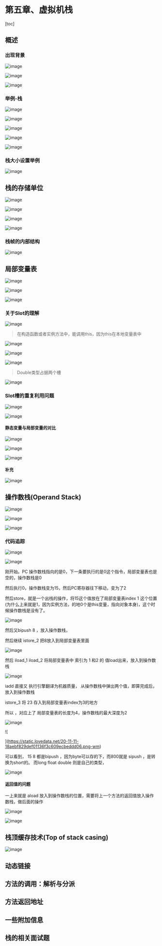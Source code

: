 # 第五章、虚拟机栈

[toc]

## 概述

### 出现背景

![image](https://static.lovedata.net/20-11-08-08179c49011f764b77dc5e036f61f0be.png-wm)

![image](https://static.lovedata.net/20-11-08-7d344755b2567ead7fa316214b127442.png-wm)



![image](https://static.lovedata.net/20-11-08-9ab9746c1adb7a52a9f07a73bc9e4330.png-wm)



### 举例-栈

![image](https://static.lovedata.net/20-11-08-e78e751a8505056bed06057380470271.png-wm)

![image](https://static.lovedata.net/20-11-08-f8c4156ff3fe0597542da35bccc68518.png-wm)



![image](https://static.lovedata.net/20-11-08-e4ca78cab485ff964723ca125ec25c4b.png-wm)

![image](https://static.lovedata.net/20-11-08-4d42be548d6fd7952866de2e03f0275f.png-wm)

![image](https://static.lovedata.net/20-11-08-24740957a6bc60c1a5f7e1b0d49714f2.png-wm)

### 栈大小设置举例

![image](https://static.lovedata.net/20-11-08-366edcb768f8750b4ade90b7cc94e620.png-wm)

## 栈的存储单位

![image](https://static.lovedata.net/20-11-08-d8e84b64f18a7a0fc8cbff6215664858.png-wm)



![image](https://static.lovedata.net/20-11-08-680e4311ae67b6941fdd83fc1f54a5e3.png-wm)

![image](https://static.lovedata.net/20-11-08-517dd7e724e674107e9e9a24fcd63d9c.png-wm)



![image](https://static.lovedata.net/20-11-08-e754eb69bbe7f1a9242f7c0d3e231feb.png-wm)



### 栈帧的内部结构

![image](https://static.lovedata.net/20-11-08-035d1ec39a438d8025d64b1783f3cc19.png-wm)



## 局部变量表

![image](https://static.lovedata.net/20-11-08-306f217c806a3d2134c7f2b5f52736bb.png-wm)

![image](https://static.lovedata.net/20-11-08-5366d65d8e5c6a1e03840f739ad0420c.png-wm)

![image](https://static.lovedata.net/20-11-08-3fbf1846e9d39766e06855651bc584ed.png-wm)



### 关于Slot的理解

![image](https://static.lovedata.net/20-11-08-2f337908ab616577dc176cdf79416893.png-wm)

> 在构造函数或者实例方法中，能调用this，因为this在本地变量表中

![image](https://static.lovedata.net/20-11-08-54e04e0360b83161532bd6faa5b2f4a9.png-wm)

![image](https://static.lovedata.net/20-11-08-4ecc9652f6cc85ac7ef1cf73813f470f.png-wm)

![image](https://static.lovedata.net/20-11-08-f5fba81331554f1b232a91acb4fecd1b.png-wm)

> Double类型占据两个槽

![image](https://static.lovedata.net/20-11-08-d881821ac80c4a4c4830353888d7ac94.png-wm)



### Slot槽的重复利用问题

![image](https://static.lovedata.net/20-11-08-6d6a156eeb4a67cab1e4cea1f98c3798.png-wm)

![image](https://static.lovedata.net/20-11-08-970b6733592efbbb61b8f9095db478c5.png-wm)

#### 静态变量与局部变量的对比

![image](https://static.lovedata.net/20-11-11-ec9d80d144c339f68bb8342d601d699b.png-wm)

![image](https://static.lovedata.net/20-11-11-6c047149e813c31d3a8a135f37c026ab.png-wm)

![image](https://static.lovedata.net/20-11-11-ffcf6d87a2d45d9bcdc8db59b5749d48.png-wm)



#### 补充

![image](https://static.lovedata.net/20-11-11-94f36c9501332e0c4d6e0d567888cc0f.png-wm)

## 操作数栈(Operand Stack)

![image](https://static.lovedata.net/20-11-11-166e71aad4f9e56b04999e8852add581.png-wm)





![image](https://static.lovedata.net/20-11-11-ed5ad2d5b8bc1e89ff91e34caf0a3cf8.png-wm)

![image](https://static.lovedata.net/20-11-11-42c5d5097ab53b4ef758d4da0187be9f.png-wm)

### 代码追踪

![image](https://static.lovedata.net/20-11-11-847e0f95b18b0f456826f5411a5bb5d3.png-wm)

![image](https://static.lovedata.net/20-11-11-f592fad9027d369373dcfbc326b5237f.png-wm)

刚开始。PC 操作数栈指向的是0，下一条要执行的是0这个指令，局部变量表也是空的，操作数栈是0

然后执行0，操作数栈变为15，然后PC寄存器往下移动，变为了2

然后store，就是一个出栈的操作，将15这个值放在了局部变量表index 1 这个位置(为什么上来就是1，因为实例方法，的地0个是this变量，指向对象本身)，这个时候操作数栈是没有了。

![image](https://static.lovedata.net/20-11-11-25c31beec614e6c59efdb2b4dda1e4cb.png-wm)

然后又bipush 8 ，放入操作数栈，

然后继续 istore_2 把8放入到局部变量表里面

![image](https://static.lovedata.net/20-11-11-a9c968e30c08537f71e3475da0e3881e.png-wm)



然后 iload_1 iload_2 将局部变量表中 索引为 1 和2 的 值load出来，放入到操作数栈

![image](https://static.lovedata.net/20-11-11-7b161370444b3fd6d95f92e72fc61beb.png-wm)

iadd 直接又 执行引擎翻译为机器质量， 从操作数栈中弹出两个值，即算完成后，放入到操作数栈

istore_3 将 23 存入到局部变量表index为3的地方

所以 ，对应上了 局部变量表的长度为4，操作数栈的最大深度为2

![image](https://static.lovedata.net/20-11-11-8313b3cb85518b515bb1dcdc2d5da7f8.png-wm)



![

](https://static.lovedata.net/20-11-11-18aebf829def01136f3c609ecbeddd06.png-wm)

可以看到， 15 8 都是bipush ，因为byte可以存的下，而800就是 sipush ，是转换为short的。 而long  float double 则是自己的类型，

![image](https://static.lovedata.net/20-11-11-f214e7c777f422fc628577ff07e1b862.png-wm)



#### 返回值的问题

一上来就是 aload 放入到操作数栈的位置，需要将上一个方法的返回值放入操作数栈，做后面的操作

![image](https://static.lovedata.net/20-11-11-4dc24c6f2bda17693df82ada49375934.png-wm)

![image](https://static.lovedata.net/20-11-11-73350ebea65a9744d036e32185041e0e.png-wm)



## 栈顶缓存技术(Top of stack casing)

![image](https://static.lovedata.net/20-11-11-a6cc26ad26f5eb93524c1b73b325fbc3.png-wm)

## 动态链接

## 方法的调用：解析与分派

## 方法返回地址

## 一些附加信息

## 栈的相关面试题



